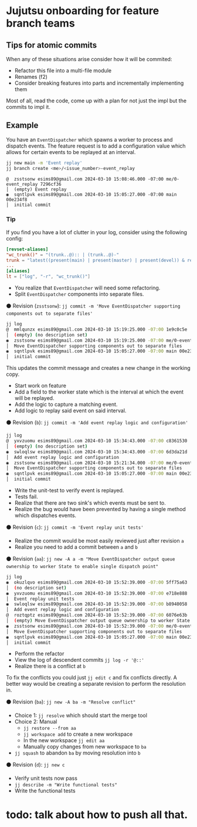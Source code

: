 # Jujutsu onboarding for feature branch teams

## Tips for atomic commits

When any of these situations arise consider how it will be commited:

- Refactor this file into a multi-file module
- Renames (f2)
- Consider breaking features into parts and incrementally implementing them

Most of all, read the code, come up with a plan for not just the impl but the commits to impl it.

## Example

You have an `EventDispatcher` which spawns a worker to process and dispatch events.
The feature request is to add a configuration value which allows for certain events to be replayed at an interval.

```sh
jj new main -m 'Event replay'
jj branch create <me>/<issue_number>-event_replay
```

```text
@  zsstsonw esims89@gmail.com 2024-03-10 15:08:46.000 -07:00 me/0-event_replay 7296cf36
│  (empty) Event replay
◉  sqntlpvk esims89@gmail.com 2024-03-10 15:05:27.000 -07:00 main 00e234f8
│  initial commit
```

### Tip

If you find you have a lot of clutter in your log, consider using the following config:

```toml
[revset-aliases]
"wc_trunk()" = "(trunk..@):: | (trunk..@)-"
trunk = "latest((present(main) | present(master) | present(devel)) & remote_branches())"
...
[aliases]
lt = ["log", "-r", "wc_trunk()"]
```

- You realize that `EventDispatcher` will need some refactoring.
- Split `EventDispatcher` components into separate files.

⚫ Revision (`zsstsonw`): `jj commit -m 'Move EventDispatcher supporting components out to separate files'`

```sh
jj log
@  mmlqunzx esims89@gmail.com 2024-03-10 15:19:25.000 -07:00 1e9c0c5e
│  (empty) (no description set)
◉  zsstsonw esims89@gmail.com 2024-03-10 15:19:25.000 -07:00 me/0-event_replay c9aa16a3
│  Move EventDispatcher supporting components out to separate files
◉  sqntlpvk esims89@gmail.com 2024-03-10 15:05:27.000 -07:00 main 00e234f8
│  initial commit
```

This updates the commit message and creates a new change in the working copy.

- Start work on feature
- Add a field to the worker state which is the interval at which the event will be replayed.
- Add the logic to capture a matching event.
- Add logic to replay said event on said interval.

⚫ Revision (`b`): `jj commit -m 'Add event replay logic and configuration'`

```sh
jj log
@  yxvzuomu esims89@gmail.com 2024-03-10 15:34:43.000 -07:00 c8361530
│  (empty) (no description set)
◉  swloqlsw esims89@gmail.com 2024-03-10 15:34:43.000 -07:00 6d3da21d
│  Add event replay logic and configuration
◉  zsstsonw esims89@gmail.com 2024-03-10 15:21:34.000 -07:00 me/0-event_replay 113c1c2d
│  Move EventDispatcher supporting components out to separate files
◉  sqntlpvk esims89@gmail.com 2024-03-10 15:05:27.000 -07:00 main 00e234f8
│  initial commit
```

- Write the unit-test to verify event is replayed.
- Tests fail.
- Realize that there are two sink's which events must be sent to.
- Realize the bug would have been prevented by having a single method which dispatches events.

⚫ Revision (`c`): `jj commit -m 'Event replay unit tests'`

- Realize the commit would be most easily reviewed just after revision `a`
- Realize you need to add a commit between `a` and `b`

⚫ Revision (`aa`): `jj new -A a -m "Move EventDispatcher output queue ownership to worker State to enable single dispatch point"`

```sh
jj log
◉  okuzlqvo esims89@gmail.com 2024-03-10 15:52:39.000 -07:00 5ff75a63
│  (no description set)
◉  yxvzuomu esims89@gmail.com 2024-03-10 15:52:39.000 -07:00 e718e888
│  Event replay unit tests
◉  swloqlsw esims89@gmail.com 2024-03-10 15:52:39.000 -07:00 b8940058
│  Add event replay logic and configuration
@  roztqptz esims89@gmail.com 2024-03-10 15:52:39.000 -07:00 6076e63b
│  (empty) Move EventDispatcher output queue ownership to worker State to enable single dispatch point
◉  zsstsonw esims89@gmail.com 2024-03-10 15:52:39.000 -07:00 me/0-event_replay f7fe1340
│  Move EventDispatcher supporting components out to separate files
◉  sqntlpvk esims89@gmail.com 2024-03-10 15:05:27.000 -07:00 main 00e234f8
│  initial commit
```

- Perform the refactor
- View the log of descendent commits `jj log -r '@::'`
- Realize there is a conflict at `b`

To fix the conflicts you could just `jj edit c` and fix conflicts directly. A better way would be creating a separate revision to perform the resolution in.

⚫ Revision (`ba`): `jj new -A ba -m "Resolve conflict"`

- Choice 1: `jj resolve` which should start the merge tool
- Choice 2: Manual
  - `jj restore --from aa`
  - `jj workspace add` to create a new workspace
  - In the new workspace `jj edit aa`
  - Manually copy changes from new workspace to `ba`
- `jj squash` to abandon `ba` by moving resolution into `b`

⚫ Revision (`d`): `jj new c`

- Verify unit tests now pass
- `jj describe -m "Write functional tests"`
- Write the functional tests

# todo: talk about how to push all that.
